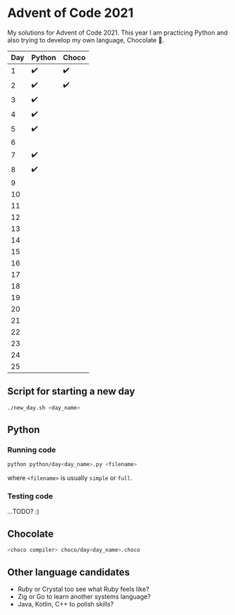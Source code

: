 # Advent of Code 2021

My solutions for Advent of Code 2021. This year I am practicing Python and also trying to develop my own language, Chocolate 🍫.

| Day | Python | Choco |
| --- | ------ | ----- |
| 1   | ✔️     | ✔️    |
| 2   | ✔️     | ✔️    |
| 3   | ✔️     |       |
| 4   | ✔️     |       |
| 5   | ✔️     |       |
| 6   |        |       |
| 7   | ✔️     |       |
| 8   | ✔️     |       |
| 9   |        |       |
| 10  |        |       |
| 11  |        |       |
| 12  |        |       |
| 13  |        |       |
| 14  |        |       |
| 15  |        |       |
| 16  |        |       |
| 17  |        |       |
| 18  |        |       |
| 19  |        |       |
| 20  |        |       |
| 21  |        |       |
| 22  |        |       |
| 23  |        |       |
| 24  |        |       |
| 25  |        |       |

## Script for starting a new day

```bash
./new_day.sh <day_name>
```

## Python

### Running code

```bash
python python/day<day_name>.py <filename>
```

where `<filename>` is usually `simple` or `full`.

### Testing code

...TODO? :)

## Chocolate

```bash
<choco compiler> choco/day<day_name>.choco
```

## Other language candidates

- Ruby or Crystal too see what Ruby feels like?
- Zig or Go to learn another systems language?
- Java, Kotlin, C++ to polish skills?
